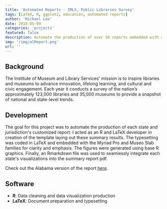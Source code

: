 ```yaml
---
title: 'Automated Reports - IMLS, Public Libraries Survey'
tags: [LaTeX, R, ggplot2, education, automated reports]
author: 'Michael Lee'
date: 2018-05-09
categories: 'projects'
featured: false
description: Automate the production of over 50 reports embedded with customized text, tables, and visualizations.
img: '/img/alReport.png'
url: ''
---
```


## Background

The Institute of Museum and Library Services' mission is to inspire libraries and museums to advance innovation, lifelong learning, and cultural and civic engagement. Each year it conducts a survey of the nation’s approximately 123,000 libraries and 35,000 museums to provide a snapshot of national and state-level trends.

## Development

The goal for this project was to automate the production of each state and jurisdiction's customized report. I acted as an R and LaTeX developer in creation of the template laying out these summary results. The typesetting was coded in LaTeX and embedded with the Myriad Pro and Museo Slab families for clarity and emphasis. The figures were generated using base R graphics. Finally, an Rmarkdown file was used to seamlessly integrate each state's visualizations into the summary report pdf.

Check out the Alabama version of the report [here](/img/ALReport.pdf).

## Software

- **R**: Data cleaning and data visualization production
- **LaTeX**: Document preparation and typesetting
